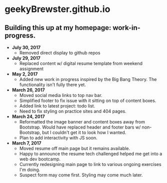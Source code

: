 # geekyBrewster.github.io
## Building this up at my homepage: work-in-progress.

- **July 30, 2017**
  - Removed direct display to github repos
- **July 29, 2017**
  - Replaced content w/ digital resume template from weekend assignment
- **May 2, 2017**
  - Added new work in progress inspired by the Big Bang Theory. The functionality isn't fully there yet.
- **March 26, 2017**
  - Moved social media links to top nav bar.
  - Simplified footer to fix issue with it sitting on top of content boxes.
  - Added link to latest project: todo list.
  - Need to fix styling on practice sites and 404 pages.
- **March 24, 2017**
  - Reformatted the image banner and content boxes away from Bootstrap. Would have replaced header and footer bars w/ non-Bootstrap, but I couldn't get it to look how I wanted.
  - Plan to add interactivity with JS soon.
- **March 7, 2017**
  - Moved resume off main page but it remains available.
  - Happy to announce the resume tech challenged helped me get into a web dev bootcamp.
  - Currently redesigning main page to link to various ongoing exercises I'm doing.
  - Suspect form may come first. Styling may come much later.
